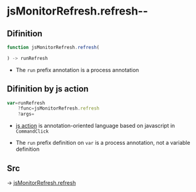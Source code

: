 # jsMonitorRefresh.refresh--

## Difinition

```js.js
function jsMonitorRefresh.refresh(

) -> runRefresh
```

- The `run` prefix annotation is a process annotation


## Difinition by js action

```js.js
var=runRefresh
	?func=jsMonitorRefresh.refresh
	?args=

```

- [js action](#) is annotation-oriented language based on javascript in `CommandClick`

- The `run` prefix definition on `var` is a process annotation, not a variable definition

## Src

-> [jsMonitorRefresh.refresh](https://github.com/puutaro/CommandClick/blob/master/app/src/main/java/com/puutaro/commandclick/fragment_lib/terminal_fragment/js_interface/toolbar/JsMonitorRefresh.kt#L16)


